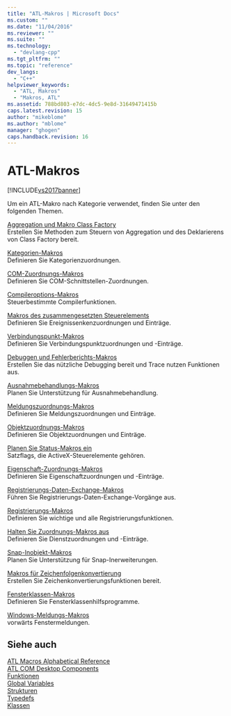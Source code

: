 ```yaml
---
title: "ATL-Makros | Microsoft Docs"
ms.custom: ""
ms.date: "11/04/2016"
ms.reviewer: ""
ms.suite: ""
ms.technology: 
  - "devlang-cpp"
ms.tgt_pltfrm: ""
ms.topic: "reference"
dev_langs: 
  - "C++"
helpviewer_keywords: 
  - "ATL, Makros"
  - "Makros, ATL"
ms.assetid: 788bd803-e7dc-4dc5-9e8d-31649471415b
caps.latest.revision: 15
author: "mikeblome"
ms.author: "mblome"
manager: "ghogen"
caps.handback.revision: 16
---
```

# ATL-Makros
[!INCLUDE[vs2017banner](../../assembler/inline/includes/vs2017banner.md)]

Um ein ATL\-Makro nach Kategorie verwendet, finden Sie unter den folgenden Themen.  
  
 [Aggregation und Makro Class Factory](../../atl/reference/aggregation-and-class-factory-macros.md)  
 Erstellen Sie Methoden zum Steuern von Aggregation und des Deklarierens von Class Factory bereit.  
  
 [Kategorien\-Makros](../../atl/reference/category-macros.md)  
 Definieren Sie Kategorienzuordnungen.  
  
 [COM\-Zuordnungs\-Makros](../../atl/reference/com-map-macros.md)  
 Definieren Sie COM\-Schnittstellen\-Zuordnungen.  
  
 [Compileroptions\-Makros](../../atl/reference/compiler-options-macros.md)  
 Steuerbestimmte Compilerfunktionen.  
  
 [Makros des zusammengesetzten Steuerelements](../../atl/reference/composite-control-macros.md)  
 Definieren Sie Ereignissenkenzuordnungen und Einträge.  
  
 [Verbindungspunkt\-Makros](../../atl/reference/connection-point-macros.md)  
 Definieren Sie Verbindungspunktzuordnungen und \-Einträge.  
  
 [Debuggen und Fehlerberichts\-Makros](../../atl/reference/debugging-and-error-reporting-macros.md)  
 Erstellen Sie das nützliche Debugging bereit und Trace nutzen Funktionen aus.  
  
 [Ausnahmebehandlungs\-Makros](../../atl/reference/exception-handling-macros.md)  
 Planen Sie Unterstützung für Ausnahmebehandlung.  
  
 [Meldungszuordnungs\-Makros](../../atl/reference/message-map-macros-atl.md)  
 Definieren Sie Meldungszuordnungen und Einträge.  
  
 [Objektzuordnungs\-Makros](../../atl/reference/object-map-macros.md)  
 Definieren Sie Objektzuordnungen und Einträge.  
  
 [Planen Sie Status\-Makros ein](../../atl/reference/object-status-macros.md)  
 Satzflags, die ActiveX\-Steuerelemente gehören.  
  
 [Eigenschaft\-Zuordnungs\-Makros](../../atl/reference/property-map-macros.md)  
 Definieren Sie Eigenschaftzuordnungen und \-Einträge.  
  
 [Registrierungs\-Daten\-Exchange\-Makros](../../atl/reference/registry-data-exchange-macros.md)  
 Führen Sie Registrierungs\-Daten\-Exchange\-Vorgänge aus.  
  
 [Registrierungs\-Makros](../../atl/reference/registry-macros.md)  
 Definieren Sie wichtige und alle Registrierungsfunktionen.  
  
 [Halten Sie Zuordnungs\-Makros aus](../../atl/reference/service-map-macros.md)  
 Definieren Sie Dienstzuordnungen und \-Einträge.  
  
 [Snap\-Inobjekt\-Makros](../../atl/reference/snap-in-object-macros.md)  
 Planen Sie Unterstützung für Snap\-Inerweiterungen.  
  
 [Makros für Zeichenfolgenkonvertierung](../Topic/ATL%20and%20MFC%20String%20Conversion%20Macros.md)  
 Erstellen Sie Zeichenkonvertierungsfunktionen bereit.  
  
 [Fensterklassen\-Makros](../../atl/reference/window-class-macros.md)  
 Definieren Sie Fensterklassenhilfsprogramme.  
  
 [Windows\-Meldungs\-Makros](../../atl/reference/windows-messages-macros.md)  
 vorwärts Fenstermeldungen.  
  
## Siehe auch  
 [ATL Macros Alphabetical Reference](../Topic/ATL%20Macros%20Alphabetical%20Reference.md)   
 [ATL COM Desktop Components](../../atl/atl-com-desktop-components.md)   
 [Funktionen](../../atl/reference/atl-functions.md)   
 [Global Variables](../../atl/reference/atl-global-variables.md)   
 [Strukturen](../../atl/reference/atl-structures.md)   
 [Typedefs](../../atl/reference/atl-typedefs.md)   
 [Klassen](../../atl/reference/atl-classes.md)
